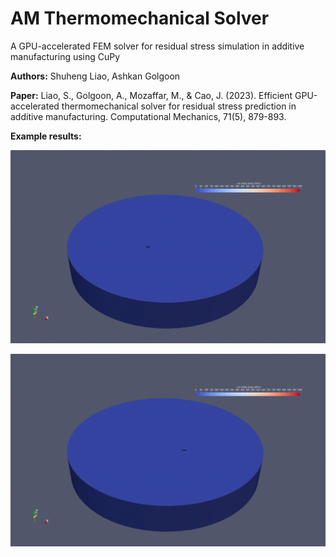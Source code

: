 # AM Thermomechanical Solver
A GPU-accelerated FEM solver for residual stress simulation in additive manufacturing using CuPy

**Authors:**
Shuheng Liao, Ashkan Golgoon

**Paper:**
Liao, S., Golgoon, A., Mozaffar, M., & Cao, J. (2023). Efficient GPU-accelerated thermomechanical solver for residual stress prediction in additive manufacturing. Computational Mechanics, 71(5), 879-893.

**Example results:**
<p align="middle">
  <img src="docs/files/L_contour.gif" width="600" />
</p>
<p align="middle">
  <img src="docs/files/L_zigzag.gif" width="600" />
</p>
